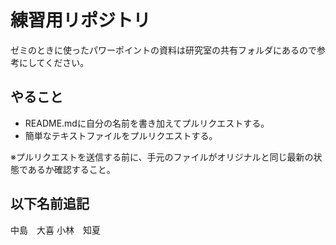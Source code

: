 ﻿# 練習用リポジトリ
 
 ゼミのときに使ったパワーポイントの資料は研究室の共有フォルダにあるので参考にしてください。
 
## やること

* README.mdに自分の名前を書き加えてプルリクエストする。
* 簡単なテキストファイルをプルリクエストする。

※プルリクエストを送信する前に、手元のファイルがオリジナルと同じ最新の状態であるか確認すること。

## 以下名前追記
中島　大喜
小林　知夏
